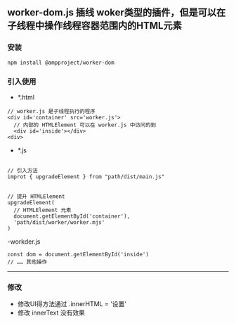 ## worker-dom.js 插线  woker类型的插件，但是可以在子线程中操作线程容器范围内的HTML元素




### 安装
`npm install @ampproject/worker-dom`

### 引入使用
- *.html
```
// worker.js 是子线程执行的程序
<div id='container' src='worker.js'>
  // 内部的 HTMLElement 可以在 worker.js 中访问的到
  <div id='inside'></div>
<div>

```

- *.js
```

// 引入方法
improt { upgradeElement } from "path/dist/main.js"


// 提升 HTMLElement
upgradeElement(
  // HTMLElement 元素
  document.getElementById('container'),
  'path/dist/worker/worker.mjs'
)

```

-workder.js
```
const dom = document.getElementById('inside')
// …… 其他操作

```

---
### 修改
- 修改UI得方法通过 .innerHTML = '设置'
- 修改 innerText 没有效果


